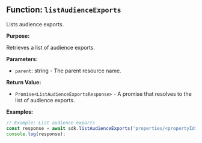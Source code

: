 ## Function: `listAudienceExports`

Lists audience exports.

**Purpose:**

Retrieves a list of audience exports.

**Parameters:**

- `parent`: string - The parent resource name.

**Return Value:**

- `Promise<ListAudienceExportsResponse>` - A promise that resolves to the list of audience exports.

**Examples:**

```typescript
// Example: List audience exports
const response = await sdk.listAudienceExports('properties/<propertyId>');
console.log(response);
```